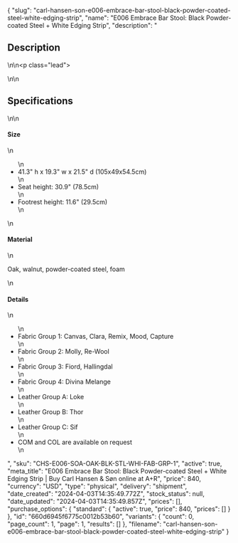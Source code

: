 {
  "slug": "carl-hansen-son-e006-embrace-bar-stool-black-powder-coated-steel-white-edging-strip",
  "name": "E006 Embrace Bar Stool: Black Powder-coated Steel + White Edging Strip",
  "description": "<h2>Description</h2>\n<!-- split -->\n<p class=\"lead\"> </p>\n<!-- split -->\n<h2>Specifications</h2>\n<!-- split -->\n<h4>Size</h4>\n<ul>\n<li>41.3\" h x 19.3\" w x 21.5\" d (105x49x54.5cm)</li>\n<li>Seat height: 30.9\" (78.5cm)</li>\n<li>Footrest height: 11.6\" (29.5cm)</li>\n</ul>\n<h4>Material</h4>\n<p>Oak, walnut, powder-coated steel, foam</p>\n<h4>Details</h4>\n<ul>\n<li>Fabric Group 1: Canvas, Clara, Remix, Mood, Capture</li>\n<li>Fabric Group 2: Molly, Re-Wool</li>\n<li>Fabric Group 3: Fiord, Hallingdal</li>\n<li>Fabric Group 4: Divina Melange</li>\n<li>Leather Group A: Loke</li>\n<li>Leather Group B: Thor</li>\n<li>Leather Group C: Sif</li>\n<li>COM and COL are available on request</li>\n</ul>",
  "sku": "CHS-E006-SOA-OAK-BLK-STL-WHI-FAB-GRP-1",
  "active": true,
  "meta_title": "E006 Embrace Bar Stool: Black Powder-coated Steel + White Edging Strip | Buy Carl Hansen & Søn online at A+R",
  "price": 840,
  "currency": "USD",
  "type": "physical",
  "delivery": "shipment",
  "date_created": "2024-04-03T14:35:49.772Z",
  "stock_status": null,
  "date_updated": "2024-04-03T14:35:49.857Z",
  "prices": [],
  "purchase_options": {
    "standard": {
      "active": true,
      "price": 840,
      "prices": []
    }
  },
  "id": "660d6945f6775c0012b53b60",
  "variants": {
    "count": 0,
    "page_count": 1,
    "page": 1,
    "results": []
  },
  "filename": "carl-hansen-son-e006-embrace-bar-stool-black-powder-coated-steel-white-edging-strip"
}